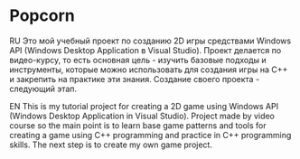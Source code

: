 # Popcorn
RU
Это мой учебный проект по созданию 2D игры средствами Windows API (Windows Desktop Application в Visual Studio). 
Проект делается по видео-курсу, то есть основная цель - изучить базовые подходы и инструменты, которые можно использовать для создания игры на С++
и закрепить на практике эти знания.
Создание своего проекта - следующий этап.

EN
This is my tutorial project for creating a 2D game using Windows API (Windows Desktop Application in Visual Studio). 
Project made by video course so the main point is to learn base game patterns and tools for creating a game using C++ programming
and practice in C++ programming skills.
The next step is to create my own game project.
